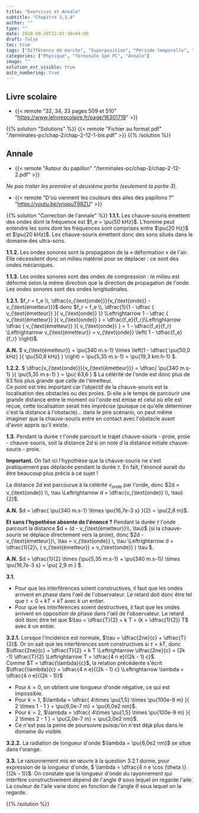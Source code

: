 ```yaml
---
title: "Exercices et Annale"
subtitle: "Chapitre 3,3,4"
author: ""
type: ""
date: 2020-09-28T12:01:30+04:00
draft: false
toc: true
tags: ["Différence de marche", "Superposition", "Période temporelle", "Longueur d'onde", "Retard", "Déphasage", "Ondes", "Interférences", "Doppler"]
categories: ["Physique", "Terminale Spé PC", "Annale"]
image: ""
solution_est_visible: true
auto_numbering: true
---
```


## Livre scolaire
- {{< remote "32, 34, 33 pages 509 et 510" "https://www.lelivrescolaire.fr/page/16301719" >}}

{{% solution "Solutions" %}}
{{< remote "Fichier au format pdf" "/terminales-pc/chap-2/chap-2-12-1-bis.pdf" >}}
{{% /solution %}}

## Annale
- {{< remote "Autour du papillon" "/terminales-pc/chap-2/chap-2-12-2.pdf" >}}

*Ne pas traiter les première et deuxième partie (seulement la partie 3).*

- {{< remote "D'où viennent les couleurs des ailes des papillons ?" "https://youtu.be/yriopuT98ZU" >}}

{{% solution "Correction de l'annale" %}}
**1.1.1.** Les chauve-souris émettent des ondes dont la fréquence est $f_e = \pu{50 kHz}$. L'homme peut entendre les sons dont les fréquences sont comprises entre $\pu{20 Hz}$ et $\pu{20 kHz}$. Les chauve-souris émettent donc des sons situés dans le domaine des ultra-sons.

**1.1.2.** Les ondes sonores sont la propagation de la « déformation » de l'air. Elle nécessitent donc un milieu matériel pour se déplacer : ce sont des ondes mécaniques.

**1.1.3.** Les ondes sonores sont des ondes de compression : le milieu est déformé selon la même direction que la direction de propagation de l'onde.   
Les ondes sonores sont des ondes longitudinales.

**1.2.1.** $f_r = f_e \\, \dfrac{v_{\text{onde}}}{v_{\text{onde}} - v_{\text{émetteur}}}$ donc $f_r = f_e \\, \dfrac{1}{1 - \dfrac { v_{\text{émetteur}} }{ v_{\text{onde}} }} \Leftrightarrow 1 - \dfrac { v_{\text{émetteur}} }{ v_{\text{onde}} } = \dfrac{f_e}{f_r}\Leftrightarrow \dfrac { v_{\text{émetteur}} }{ v_{\text{onde}} } = 1 - \dfrac{f_e}{f_r} \Leftrightarrow v_{\text{émetteur}} = v_{\text{onde}} \left( 1 - \dfrac{f_e}{f_r} \right)$.

**A.N.** $ v_{\text{émetteur}} = \pu{340 m.s-1} \times \left(1 - \dfrac{ \pu{50,0 kHz} }{ \pu{50,8 kHz} } \right) = \pu{5,35 m.s-1} = \pu{19,3 km.h-1} $.

**1.2.2.** $ \dfrac{v_{\text{onde}}}{v_{\text{émetteur}}} = \dfrac{ \pu{340 m.s-1} }{ \pu{5,35 m.s-1} } = \pu{ 63,6 } $ La célérité de l'onde est donc plus de 63 fois plus grande que celle de l'émetteur.  
Ce point est très important car l'objectif de la chauve-souris est la localisation des obstacles ou des proies. Si elle a le temps de parcourir une grande distance entre le moment où l'onde est émise et celui où elle est reçue, cette localisation serait très imprécise (puisque ce qu'elle déterminer c'est la distance à l'obstacle)... dans le pire scénario, on peut même imaginer que la chauve-souris entre en contact avec l'obstacle avant d'avoir appris qu'il existe.

**1.3.** Pendant la durée $\tau$ l'onde parcourt le trajet chauve-souris - proie, proie - chauve-souris, soit la distance $2d$ si on note $d$ la distance initiale chauve-souris - proie.

**Important.** On fait ici l'hypothèse que la chauve-souris ne s'est pratiquement pas déplacée pendant la durée $\tau$. En fait, l'énoncé aurait du être beaucoup plus précis à ce sujet !

La distance $2d$ est parcourue à la célérité $v_{\text{onde}}$ par l'onde, donc $2d = v_{\text{onde}} \\, \tau \Leftrightarrow d = \dfrac{v_{\text{onde}} \\, \tau}{2}$.

**A.N.** $d = \dfrac{ \pu{340 m.s-1} \times \pu{16,7e-3 s} }{2} = \pu{2,8 m}$.

**Et sans l'hypothèse absente de l'énoncé ?** Pendant la durée $\tau$ l'onde parcourt la distance $d + (d - v_{\text{émetteur}}\\, \tau)$ (si la chauve-souris se déplace directement vers la proie), donc $2d - v_{\text{émetteur}}\\, \tau = v_{\text{onde}} \\, \tau \Leftrightarrow d = \dfrac{1}{2}\\, ( v_{\text{émetteur}} + v_{\text{onde}} ) \tau $.

**A.N.** $d = \dfrac{1}{2} \times (\pu{5,35 m.s-1} + \pu{340 m.s-1}) \times \pu{16,7e-3 s} = \pu{ 2,9 m } $.

**3.1.** 
- Pour que les interférences soient constructives, il faut que les ondes arrivent en phase dans l'œil de l'observateur. Le retard doit donc être tel que $\tau = 0 + k T = k T$ avec $k$ un entier.
- Pour que les interférences soient destructives, il faut que les ondes arrivent en opposition de phase dans l'œil de l'observateur. Le retard doit donc être tel que $\tau = \dfrac{T}{2} + k T = (k + \dfrac{1}{2}) T$ avec $k$ un entier.

**3.2.1.** Lorsque l'incidence est normale, $\tau = \dfrac{2ne}{c} + \dfrac{T}{2}$. Or on sait que les interférences sont constructives si $\tau = k T$, donc $\dfrac{2ne}{c} + \dfrac{T}{2} = k T \Leftrightarrow \dfrac{2ne}{c} = (2k -1) \dfrac{T}{2} \Leftrightarrow T = \dfrac{4 n e}{(2k - 1) c}$.   
Comme $T = \dfrac{\lambda}{c}$, la relation précédente s'écrit $\dfrac{\lambda}{c} = \dfrac{4 n e}{(2k - 1) c}  \Leftrightarrow \lambda = \dfrac{4 n e}{(2k - 1)}$

- Pour $k = 0$, on obtient une longueur d'onde négative, ce qui est impossible.
- Pour $k = 1$, $\lambda = \dfrac{ 4\times \pu{1,5} \times \pu{100e-9 m} }{ 2 \times 1 - 1 } = \pu{6,0e-7 m} = \pu{6,0e2 nm}$.
- Pour $k = 2$, $\lambda = \dfrac{ 4\times \pu{1,5} \times \pu{100e-9 m} }{ 2 \times 2 - 1 } = \pu{2,0e-7 m} = \pu{2,0e2 nm}$.
- Ce n'est pas la peine de poursuivre puisqu'on n'est déjà plus dans le domaine du visible.

**3.2.2.** La radiation de longueur d'onde $\lambda = \pu{6,0e2 nm}$ se situe dans l'orange.

**3.3.** Le raisonnement mis en œuvre à la question 3.2.1 donne, pour expression de la longueur d'onde, $ \lambda = \dfrac{4 n e \cos (\theta )}{(2k - 1)}$. On constate que la longueur d'onde du rayonnement qui interfère constructivement dépend de l'angle $\theta$ sous lequel on regarde l'aile.  
La couleur de l'aile varie donc en fonction de l'angle $\theta$ sous lequel on la regarde.

{{% /solution %}}